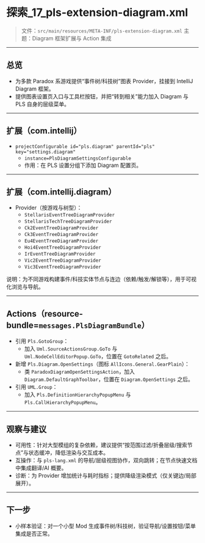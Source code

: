# 探索_17_pls-extension-diagram.xml

> 文件：`src/main/resources/META-INF/pls-extension-diagram.xml`
> 主题：Diagram 框架扩展与 Action 集成

---

## 总览

- 为多款 Paradox 系游戏提供“事件树/科技树”图表 Provider，挂接到 IntelliJ Diagram 框架。
- 提供图表设置页入口与工具栏按钮，并把“转到相关”能力加入 Diagram 与 PLS 自身的层级菜单。

---

## 扩展（com.intellij）

- `projectConfigurable id="pls.diagram" parentId="pls" key="settings.diagram"`
  - `instance=PlsDiagramSettingsConfigurable`
  - 作用：在 PLS 设置分组下添加 Diagram 配置页。

---

## 扩展（com.intellij.diagram）

- Provider（按游戏与树型）：
  - `StellarisEventTreeDiagramProvider`
  - `StellarisTechTreeDiagramProvider`
  - `Ck2EventTreeDiagramProvider`
  - `Ck3EventTreeDiagramProvider`
  - `Eu4EventTreeDiagramProvider`
  - `Hoi4EventTreeDiagramProvider`
  - `IrEventTreeDiagramProvider`
  - `Vic2EventTreeDiagramProvider`
  - `Vic3EventTreeDiagramProvider`

说明：为不同游戏构建事件/科技实体节点与连边（依赖/触发/解锁等），用于可视化浏览与导航。

---

## Actions（resource-bundle=`messages.PlsDiagramBundle`）

- 引用 `Pls.GotoGroup`：
  - 加入 `Uml.SourceActionsGroup.GoTo` 与 `Uml.NodeCellEditorPopup.GoTo`，位置在 `GotoRelated` 之后。
- 新增 `Pls.Diagram.OpenSettings`（图标 `AllIcons.General.GearPlain`）：
  - 类 `ParadoxDiagramOpenSettingsAction`，加入 `Diagram.DefaultGraphToolbar`，位置在 `Diagram.OpenSettings` 之后。
- 引用 `UML.Group`：
  - 加入 `Pls.DefinitionHierarchyPopupMenu` 与 `Pls.CallHierarchyPopupMenu`。

---

## 观察与建议

- 可用性：针对大型模组的复杂依赖，建议提供“按范围过滤/折叠层级/搜索节点”与状态缓冲，降低渲染与交互成本。
- 互操作：与 `pls-lang.xml` 的导航/层级视图协作，双向跳转；在节点快速文档中集成翻译/AI 概要。
- 诊断：为 Provider 增加统计与耗时指标；提供降级渲染模式（仅关键边/局部展开）。

---

## 下一步

- 小样本验证：对一个小型 Mod 生成事件树/科技树，验证导航/设置按钮/菜单集成是否正常。
